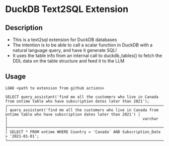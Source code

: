 # DuckDB Text2SQL Extension

## Description
* This is a text2sql extension for DuckDB databases
* The intention is to be able to call a scalar function in DuckDB with a natural language query, and have it generate SQL!
* It uses the table info from an internal call to duckdb_tables() to fetch the DDL data on the table structure and feed it to the LLM 


## Usage
```
LOAD <path to extension from github actions>

SELECT query_assistant('find me all the customers who live in Canada from ontime table who have subscription dates later than 2021');
┌───────────────────────────────────────────────────────────────────────────────────────────────────────────────────────────────┐
│ query_assistant('find me all the customers who live in Canada from ontime table who have subscription dates later than 2021') │
│                                                            varchar                                                            │
├───────────────────────────────────────────────────────────────────────────────────────────────────────────────────────────────┤
│ SELECT * FROM ontime WHERE Country = 'Canada' AND Subscription_Date > '2021-01-01';
└───────────────────────────────────────────────────────────────────────────────────────────────────────────────────────────────┘
```
